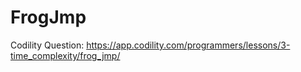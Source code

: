 # FrogJmp
Codility Question: https://app.codility.com/programmers/lessons/3-time_complexity/frog_jmp/
